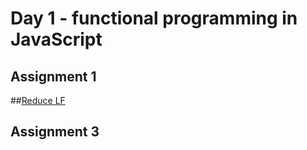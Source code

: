# Day 1 - functional programming in JavaScript

## Assignment 1

##[Reduce LF](https://jsbin.com/navife/5/edit?js,console)

## Assignment 3
